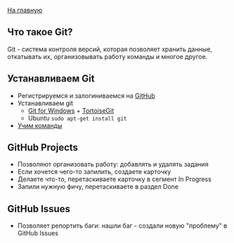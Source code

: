 [На главную](README.md)

## Что такое Git?
Git - система контроля версий, которая позволяет хранить данные, откатывать их, организовывать работу команды и многое другое.

## Устанавливаем Git
* Регистрируемся и залогиниваемся на [GitHub](https://github.com)
* Устанавливаем git
  + [Git for Windows](https://git-scm.com/download/win) + [TortoiseGit](https://tortoisegit.org)
  + Ubuntu `sudo apt-get install git`
* [Учим команды](https://git-scm.com/book/ru/v1) 

## GitHub Projects
* Позволяют организовать работу: добавлять и удалять задания
* Если хочется чего-то запилить, создаете карточку
* Делаете что-то, перетаскиваете карточку в сегмент In Progress
* Запили нужную фичу, перетаскиваете в раздел Done

## GitHub Issues
* Позволяет репортить баги: нашли баг - создали новую "проблему" в GitHub Issues
